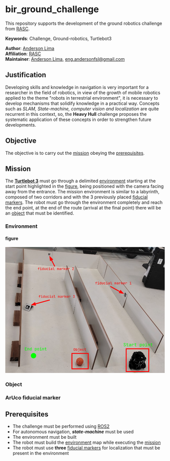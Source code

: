 # bir_ground_challenge

This repository supports the development of the ground robotics challenge from [RASC](https://www.braziliansinrobotics.com/).

**Keywords**: Challenge, Ground-robotics, Turtlebot3

**Author**: [Anderson Lima](https://github.com/aldenpower) <br/>
**Affiliation**: [RASC](https://www.braziliansinrobotics.com/) <br/>
**Maintainer**: [Anderson Lima](https://github.com/aldenpower), eng.andersonfsl@gmail.com

## Justification

Developing skills and knowledge in navigation is very important for a researcher in the field of robotics, in view of the growth of mobile robotics applied to the theme "robots in terrestrial environment", it is necessary to develop mechanisms that solidify knowledge in a practical way. Concepts such as *SLAM, State-machine, computer vision and localization* are quite recurrent in this context, so, the **Heavy Hull** challenge proposes the systematic application of these concepts in order to strengthen future developments.

## Objective

The objective is to carry out the [mission](#mission) obeying the [prerequisites](#prerequisites).


## Mission

The [**Turtlebot 3**](https://emanual.robotis.com/docs/en/platform/turtlebot3/overview/) must go through a delimited [environment](#Environment) starting at the start point highlighted in the [figure](#figure), being positioned with the camera facing away from the entrance. The mission environment is similar to a labyrinth, composed of two corridors and with the 3 previously placed [fiducial markers](#aruco-fiducial-marker). The robot must go through the environment completely and reach the end point, at the end of the route (arrival at the final point) there will be an [object](#object) that must be identified.

### Environment

#### figure

![figure](./source/envedited.png)

### Object

### ArUco fiducial marker

## Prerequisites

- The challenge must be performed using [ROS2](https://docs.ros.org/en/foxy/index.html)
- For autonomous navigation, ***state-machine*** must be used
- The environment must be built
- The robot must build the [environment](#environment) map while executing the [mission](#mission)
- The robot must use **three** [fiducial markers](#aruco-fiducial-marker) for localization that must be present in the environment



